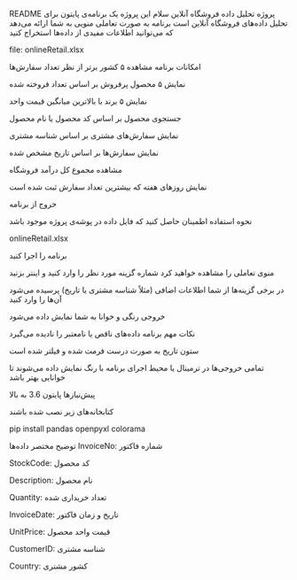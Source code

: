 README پروژه تحلیل داده فروشگاه آنلاین
سلام
این پروژه یک برنامه‌ی پایتون برای تحلیل داده‌های فروشگاه آنلاین است
برنامه به صورت تعاملی منویی به شما ارائه می‌دهد که می‌توانید اطلاعات مفیدی از داده‌ها استخراج کنید

file:  onlineRetail.xlsx

امکانات برنامه
مشاهده ۵ کشور برتر از نظر تعداد سفارش‌ها

نمایش ۵ محصول پرفروش بر اساس تعداد فروخته شده

نمایش ۵ برند با بالاترین میانگین قیمت واحد

جستجوی محصول بر اساس کد محصول  یا نام محصول

نمایش سفارش‌های مشتری بر اساس شناسه مشتری 

نمایش سفارش‌ها بر اساس تاریخ مشخص شده

مشاهده مجموع کل درآمد فروشگاه

نمایش روزهای هفته که بیشترین تعداد سفارش ثبت شده است

خروج از برنامه

نحوه استفاده
اطمینان حاصل کنید که فایل داده  در پوشه‌ی پروژه موجود باشد

onlineRetail.xlsx

برنامه را اجرا کنید

منوی تعاملی را مشاهده خواهید کرد شماره گزینه مورد نظر را وارد کنید و اینتر بزنید

در برخی گزینه‌ها از شما اطلاعات اضافی (مثلاً شناسه مشتری یا تاریخ) پرسیده می‌شود آن‌ها را وارد کنید

خروجی رنگی و خوانا به شما نمایش داده می‌شود

نکات مهم
برنامه داده‌های ناقص یا نامعتبر را نادیده می‌گیرد

ستون تاریخ به صورت درست فرمت شده و فیلتر شده است

تمامی خروجی‌ها در ترمینال یا محیط اجرای برنامه با رنگ نمایش داده می‌شوند تا خوانایی بهتر باشد


پیش‌نیازها
پایتون 3.6 به بالا

کتابخانه‌های زیر نصب شده باشند

pip install pandas openpyxl colorama

توضیح مختصر داده‌ها
InvoiceNo: شماره فاکتور

StockCode: کد محصول

Description: نام محصول

Quantity: تعداد خریداری شده

InvoiceDate: تاریخ و زمان فاکتور

UnitPrice: قیمت واحد محصول

CustomerID: شناسه مشتری

Country: کشور مشتری

